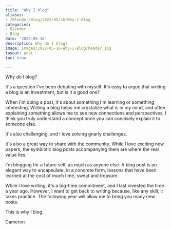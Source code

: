 ```yaml
---
title: "Why I blog"
aliases:
- /Blender/Blog/2022/05/16/Why-I-Blog
categories:
- Blender
- Blog
date: '2022-05-16'
description: Why do I blog?
image: images/2022-05-16-Why-I-Blog/header.jpg
layout: post
toc: true

---
```


Why do I blog?

It's a question I've been debating with myself. It's easy to argue that writing a blog is an investment, but is it a good one?

When I'm doing a post, it's about something I'm learning or something interesting. Writing a blog helps me crystalize what is in my mind, and often explaining something allows me to see new connections and perspectives. I think you truly understand a concept once you can concisely explain it to someone else.

It's also challenging, and I love solving gnarly challenges. 

It's also a great way to share with the community. While I love exciting new papers, the symbiotic blog posts accompanying them are where the real value lies. 

I'm blogging for a future self, as much as anyone else. A blog post is an elegant way to encapsulate, in a concrete form, lessons that have been learned at the cost of much time, sweat and treasure.

While I love writing, it's a big-time commitment, and I last invested the time a year ago. However, I want to get back to writing because, like any skill, it takes practice. The following year will allow me to bring you many new posts.

This is why I blog.

Cameron
 

